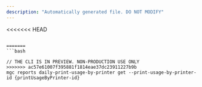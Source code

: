 ```yaml
---
description: "Automatically generated file. DO NOT MODIFY"
---
```


<<<<<<< HEAD
```cli

=======
```bash

// THE CLI IS IN PREVIEW. NON-PRODUCTION USE ONLY
>>>>>>> ac57e61007f395881f1814eae37dc23911227b9b
mgc reports daily-print-usage-by-printer get --print-usage-by-printer-id {printUsageByPrinter-id}

```